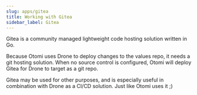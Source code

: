 ```yaml
---
slug: apps/gitea
title: Working with Gitea
sidebar_label: Gitea
---
```


Gitea is a community managed lightweight code hosting solution written in Go.

Because Otomi uses Drone to deploy changes to the values repo, it needs a git hosting solution. When no source control is configured, Otomi will deploy Gitea for Drone to target as a git repo.

Gitea may be used for other purposes, and is especially useful in combination with Drone as a CI/CD solution. Just like Otomi uses it ;)
